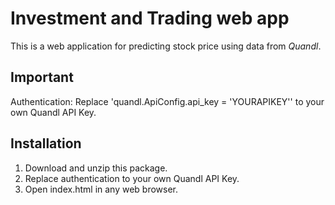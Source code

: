 # Investment and Trading web app

This is a web application for predicting stock price using data from _Quandl_.

## Important

Authentication: Replace 'quandl.ApiConfig.api_key = 'YOURAPIKEY'' to your own Quandl API Key.

## Installation

1. Download and unzip this package. 
2. Replace authentication to your own Quandl API Key.
3. Open index.html in any web browser.

